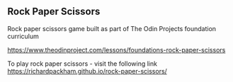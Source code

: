 ## Rock Paper Scissors ##

Rock paper scissors game built as part of The Odin Projects foundation curriculum

https://www.theodinproject.com/lessons/foundations-rock-paper-scissors

To play rock paper scissors - visit the following link https://richardpackham.github.io/rock-paper-scissors/
